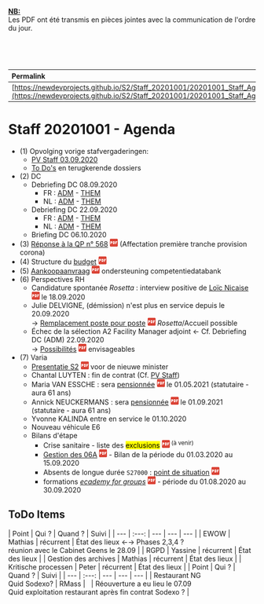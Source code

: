 <link rel="stylesheet" href="https://newdevprojects.github.io/S2/S2.css">
<link rel="stylesheet" href="S2.css">

<u><b>NB:</b></u>  
Les PDF ont été transmis en pièces jointes avec la communication de l'ordre du jour.  

&nbsp;

&nbsp;

| Permalink |
| :--- |
| [https://newdevprojects.github.io/S2/Staff_20201001/20201001_Staff_Agenda.html](https://newdevprojects.github.io/S2/Staff_20201001/20201001_Staff_Agenda.html) | 

# Staff 20201001 - Agenda

* (1) Opvolging vorige stafvergaderingen:
	* [PV Staff 03.09.2020](https://newdevprojects.github.io/S2/Staff_20200903/20200903_Staff_PV.html)
	* [To Do's](#todo) en terugkerende dossiers
* (2) DC 
	* Debriefing DC 08.09.2020
		* FR : [ADM](https://newdevprojects.github.io/S2/Staff/20200908_Adm_FR.pdf) - [THEM](https://newdevprojects.github.io/S2/Staff/20200908_Them_FR.pdf)
		* NL : [ADM](https://newdevprojects.github.io/S2/Staff/20200908_Adm_NL.pdf) - [THEM](https://newdevprojects.github.io/S2/Staff/20200908_Them_NL.pdf)
	* Debriefing DC 22.09.2020
		* FR : [ADM](https://newdevprojects.github.io/S2/Staff/20200922_Adm_FR.pdf) - [THEM](https://newdevprojects.github.io/S2/Staff/20200922_Them_FR.pdf)
		* NL : [ADM](https://newdevprojects.github.io/S2/Staff/20200922_Adm_NL.pdf) - [THEM](https://newdevprojects.github.io/S2/Staff/20200922_Them_NL.pdf)
	* Briefing DC 06.10.2020
* (3) [Réponse à la QP n° 568](QP_568_Freilich.pdf) ![](pdf.png) (Affectation première tranche provision corona)
* (4) Structure du [budget](Structure_budget.pdf) ![](pdf.png)
* (5) [Aankoopaanvraag](Aankoopaanvraag_ondersteuning_competentiedatabank.pdf) ![](pdf.png) ondersteuning competentiedatabank
* (6) Perspectives RH
	* Candidature spontanée *Rosetta* : interview positive de [Loïc Nicaise](20200918_interview_Loic_Nicaise.pdf) ![](pdf.png) le 18.09.2020 
	* Julie DELVIGNE, (démission) n'est plus en service depuis le 20.09.2020<br>&#8594; [Remplacement poste pour poste](Remplacement_Julie_Delvigne.pdf) ![](pdf.png) *Rosetta*/Accueil possible
	* &Eacute;chec de la sélection A2 Facility Manager adjoint &#8592; Cf. Debriefing DC (ADM) 22.09.2020<br>&#8594; [Possibilités](Selection_cascade_A2_ass_Facility_Manager.pdf) ![](pdf.png) envisageables
* (7) Varia
	* [Presentatie S2](presentatieS2september2020.pdf) ![](pdf.png) voor de nieuwe minister
	* Chantal LUYTEN : fin de contrat (Cf. [PV Staff](https://newdevprojects.github.io/S2/Staff_20200903/20200903_Staff_PV.html#chantal))
	* Maria VAN ESSCHE : sera [pensionnée](Demande_pension_MVan-Essche.pdf) ![](pdf.png) le 01.05.2021 (statutaire - aura 61 ans)
	* Annick NEUCKERMANS : sera [pensionnée](Demande_pension_ANeuckermans.pdf) ![](pdf.png) le 01.09.2021 (statutaire - aura 61 ans)
	* Yvonne KALINDA entre en service le 01.10.2020
	* Nouveau véhicule E6
	* Bilans d'étape
		* Crise sanitaire - liste des <mark>exclusions</mark> ![](pdf.png)<sup>&nbsp;(à venir)</sup>
		* [Gestion des 06A](Note_000501_Bilan_06A_01-03_15-09.pdf) ![](pdf.png) - Bilan de la période du 01.03.2020 au 15.09.2020
		* Absents de longue durée `S27000` : [point de situation](20200921_malades_longue_duree.pdf) ![](pdf.png)
		* formations [*ecademy for groups*](ecademy_for_groups_20200801_20200930.pdf) ![](pdf.png) - période du 01.08.2020 au 30.09.2020


<a name="todo"> </a>

## ToDo Items

| Point | Qui ? | Quand ? | Suivi |
| --- | :---: | --- | --- | --- |
| EWOW | Mathias | récurrent | &Eacute;tat des lieux &#8592;&#8594; Phases 2,3,4 ?<br>réunion avec le Cabinet Geens le 28.09 |
| RGPD | Yassine | récurrent | &Eacute;tat des lieux |
| Gestion des archives | Mathias | récurrent | &Eacute;tat des lieux |
| Kritische processen | Peter | récurrent | &Eacute;tat des lieux |
| Point | Qui ? | Quand ? | Suivi |
| --- | :---: | --- | --- | --- |
| Restaurant NG<br>Quid Sodexo? | RMass | &nbsp; | Réouverture a eu lieu le 07.09<br>Quid exploitation restaurant après fin contrat Sodexo ? |
